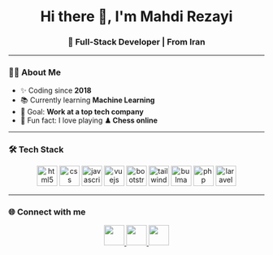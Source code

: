<h1 align="center">Hi there 👋, I'm Mahdi Rezayi</h1>
<h3 align="center">🚀 Full-Stack Developer | From Iran</h3>

---

### 👨‍💻 About Me
- ✨ Coding since **2018**
- 📚 Currently learning **Machine Learning**
- 🎯 Goal: **Work at a top tech company**
- 🎲 Fun fact: I love playing **♟ Chess online**

---

### 🛠️ Tech Stack
<p align="center">
  <img src="https://cdn.jsdelivr.net/gh/devicons/devicon/icons/html5/html5-original.svg" height="40" alt="html5"/>
  <img src="https://cdn.jsdelivr.net/gh/devicons/devicon/icons/css3/css3-original.svg" height="40" alt="css"/>
  <img src="https://cdn.jsdelivr.net/gh/devicons/devicon/icons/javascript/javascript-original.svg" height="40" alt="javascript"/>
  <img src="https://cdn.jsdelivr.net/gh/devicons/devicon/icons/vuejs/vuejs-original.svg" height="40" alt="vuejs"/>
  <img src="https://cdn.jsdelivr.net/gh/devicons/devicon/icons/bootstrap/bootstrap-original.svg" height="40" alt="bootstrap"/>
  <img src="https://cdn.jsdelivr.net/gh/devicons/devicon/icons/tailwindcss/tailwindcss-original-wordmark.svg" height="40" alt="tailwind"/>
  <img src="https://cdn.jsdelivr.net/gh/devicons/devicon/icons/bulma/bulma-plain.svg" height="40" alt="bulma"/>
  <img src="https://cdn.jsdelivr.net/gh/devicons/devicon/icons/php/php-original.svg" height="40" alt="php"/>
  <img src="https://cdn.jsdelivr.net/gh/devicons/devicon/icons/laravel/laravel-original.svg" height="40" alt="laravel"/>
</p>

---

### 🌐 Connect with me
<p align="center">
  <a href="https://www.linkedin.com/in/mahdi-rezayi" target="_blank">
    <img src="https://skillicons.dev/icons?i=linkedin" height="40" />
  </a>
  <a href="http://instagram.com/mahdi_rezayiiiii83" target="_blank">
    <img src="https://skillicons.dev/icons?i=instagram" height="40" />
  </a>
  <a href="https://t.me/mahdiRezayiiiii" target="_blank">
    <img src="https://skillicons.dev/icons?i=telegram" height="40" />
  </a>
</p>
